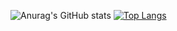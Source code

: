 ![Anurag's GitHub stats](https://github-readme-stats.vercel.app/api?username=isakgranqvist2021&show_icons=true&theme=graywhite)
[![Top Langs](https://github-readme-stats.vercel.app/api/top-langs/?username=isakgranqvist2021&layout=compact&hide=scss)](https://github.com/anuraghazra/github-readme-stats)
